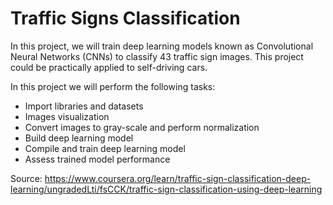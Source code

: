 # Traffic Signs Classification
In this project, we will train deep learning models known as Convolutional Neural Networks (CNNs) to classify 43 traffic sign images. This project could be practically applied to self-driving cars.

In this project we will perform the following tasks: 
* Import libraries and datasets 
* Images visualization 
* Convert images to gray-scale and perform normalization 
* Build deep learning model 
* Compile and train deep learning model 
* Assess trained model performance

Source: https://www.coursera.org/learn/traffic-sign-classification-deep-learning/ungradedLti/fsCCK/traffic-sign-classification-using-deep-learning
